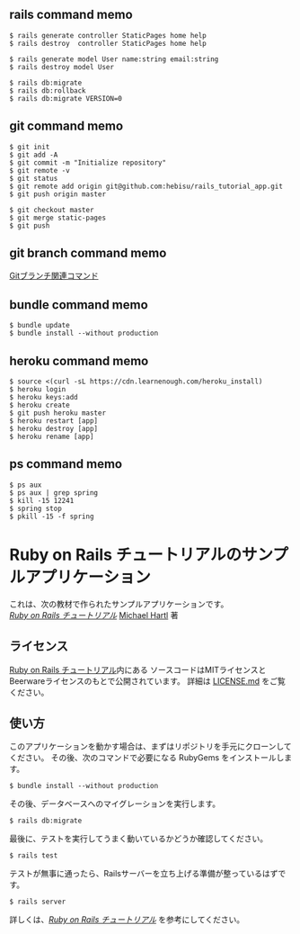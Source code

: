 ## rails command memo
```
$ rails generate controller StaticPages home help
$ rails destroy  controller StaticPages home help

$ rails generate model User name:string email:string
$ rails destroy model User

$ rails db:migrate
$ rails db:rollback
$ rails db:migrate VERSION=0
```
## git command memo
```
$ git init
$ git add -A
$ git commit -m "Initialize repository"
$ git remote -v
$ git status
$ git remote add origin git@github.com:hebisu/rails_tutorial_app.git
$ git push origin master

$ git checkout master
$ git merge static-pages
$ git push
```
## git branch command memo
[Gitブランチ関連コマンド](https://qiita.com/ayakix/items/55dc4a324a49ff200c2d)

## bundle command memo
```
$ bundle update
$ bundle install --without production
```
## heroku command memo
```
$ source <(curl -sL https://cdn.learnenough.com/heroku_install)
$ heroku login
$ heroku keys:add
$ heroku create
$ git push heroku master
$ heroku restart [app]
$ heroku destroy [app]
$ heroku rename [app]
```
## ps command memo
```
$ ps aux
$ ps aux | grep spring
$ kill -15 12241
$ spring stop
$ pkill -15 -f spring
```
# Ruby on Rails チュートリアルのサンプルアプリケーション

これは、次の教材で作られたサンプルアプリケーションです。   
[*Ruby on Rails チュートリアル*](https://railstutorial.jp/)
[Michael Hartl](http://www.michaelhartl.com/) 著

## ライセンス

[Ruby on Rails チュートリアル](https://railstutorial.jp/)内にある
ソースコードはMITライセンスとBeerwareライセンスのもとで公開されています。
詳細は [LICENSE.md](LICENSE.md) をご覧ください。

## 使い方

このアプリケーションを動かす場合は、まずはリポジトリを手元にクローンしてください。
その後、次のコマンドで必要になる RubyGems をインストールします。

```
$ bundle install --without production
```

その後、データベースへのマイグレーションを実行します。

```
$ rails db:migrate
```

最後に、テストを実行してうまく動いているかどうか確認してください。

```
$ rails test
```

テストが無事に通ったら、Railsサーバーを立ち上げる準備が整っているはずです。

```
$ rails server
```

詳しくは、[*Ruby on Rails チュートリアル*](https://railstutorial.jp/)
を参考にしてください。